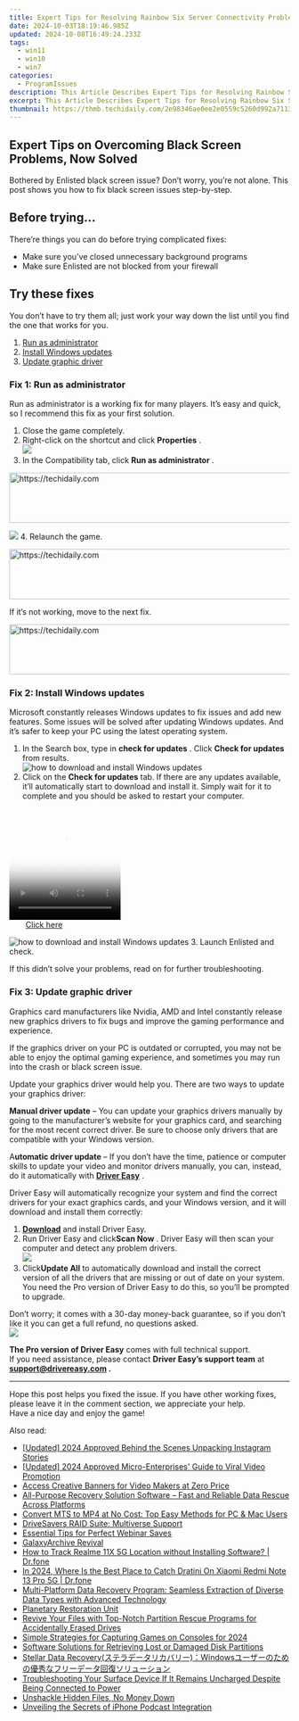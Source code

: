 ```yaml
---
title: Expert Tips for Resolving Rainbow Six Server Connectivity Problems
date: 2024-10-03T18:19:46.985Z
updated: 2024-10-08T16:49:24.233Z
tags:
  - win11
  - win10
  - win7
categories:
  - ProgramIssues
description: This Article Describes Expert Tips for Resolving Rainbow Six Server Connectivity Problems
excerpt: This Article Describes Expert Tips for Resolving Rainbow Six Server Connectivity Problems
thumbnail: https://thmb.techidaily.com/2e98346ae0ee2e0559c5260d992a7113232d0df75bda10dff9dc91899db94103.jpg
---
```


## Expert Tips on Overcoming Black Screen Problems, Now Solved

Bothered by Enlisted black screen issue? Don’t worry, you’re not alone. This post shows you how to fix black screen issues step-by-step.

## Before trying…

There’re things you can do before trying complicated fixes:

* Make sure you’ve closed unnecessary background programs
* Make sure Enlisted are not blocked from your firewall

## Try these fixes

 You don’t have to try them all; just work your way down the list until you find the one that works for you.

1. [Run as administrator](https://tools.techidaily.com/drivereasy/download/)
2. [Install Windows updates](https://tools.techidaily.com/drivereasy/download/)
3. [Update graphic driver](https://tools.techidaily.com/drivereasy/download/)

### Fix 1: Run as administrator

 Run as administrator is a working fix for many players. It’s easy and quick, so I recommend this fix as your first solution.

1. Close the game completely.
2. Right-click on the shortcut and click **Properties** .  
![](https://images.drivereasy.com/wp-content/uploads/2021/03/run-as-administrator-1.jpg)
3. In the Compatibility tab, click **Run as administrator** .  

<!-- affiliate ads begin -->
<a href="https://aligracehair.sjv.io/c/5597632/1959764/19272" target="_top" id="1959764">
  <img src="//a.impactradius-go.com/display-ad/19272-1959764" border="0" alt="https://techidaily.com" width="728" height="90"/>
</a>
<img height="0" width="0" src="https://aligracehair.sjv.io/i/5597632/1959764/19272" style="position:absolute;visibility:hidden;" border="0" />
<!-- affiliate ads end -->

![](https://images.drivereasy.com/wp-content/uploads/2021/03/run-as-administrator-2.jpg)
4. Relaunch the game.

<!-- affiliate ads begin -->
<a href="https://aligracehair.sjv.io/c/5597632/1868575/19272" target="_top" id="1868575">
  <img src="//a.impactradius-go.com/display-ad/19272-1868575" border="0" alt="https://techidaily.com" width="728" height="90"/>
</a>
<img height="0" width="0" src="https://aligracehair.sjv.io/i/5597632/1868575/19272" style="position:absolute;visibility:hidden;" border="0" />
<!-- affiliate ads end -->

If it’s not working, move to the next fix.

<!-- affiliate ads begin -->
<a href="https://aidotcom.pxf.io/c/5597632/2134499/19576" target="_top" id="2134499">
  <img src="//a.impactradius-go.com/display-ad/19576-2134499" border="0" alt="https://techidaily.com" width="600" height="90"/>
</a>
<img height="0" width="0" src="https://aidotcom.pxf.io/i/5597632/2134499/19576" style="position:absolute;visibility:hidden;" border="0" />
<!-- affiliate ads end -->

### Fix 2: Install Windows updates

 Microsoft constantly releases Windows updates to fix issues and add new features. Some issues will be solved after updating Windows updates. And it’s safer to keep your PC using the latest operating system.

1. In the Search box, type in **check for updates** . Click **Check for updates**  from results.  
![how to download and install Windows updates](https://images.drivereasy.com/wp-content/uploads/2021/01/check-for-updates.png)
2. Click on the **Check for updates**  tab. If there are any updates available, it’ll automatically start to download and install it. Simply wait for it to complete and you should be asked to restart your computer.  

<!-- affiliate ads begin -->
<span id="1304648">
					<video width="200" height="200" style="cursor:pointer"
           poster="//a.impactradius-go.com/display-clicktoplayimage/1304648.png"
           onclick="if(!this.playClicked){this.play();this.setAttribute('controls',true);this.playClicked=true;}">
	   <source src="//a.impactradius-go.com/display-ad/15852-1304648">
	   <img src="//a.impactradius-go.com/display-clicktoplayimage/1304648.png" style="border: none; height: 100%; width: 100%; object-fit: contain">
	</video>
	<div style="width:125px;text-align:center"><a href="javascript:window.open(decodeURIComponent('https%3A%2F%2Fthefitville.pxf.io%2Fc%2F5597632%2F1304648%2F15852'), '_blank');void(0);">Click here</a></div>
</span>
<img height="0" width="0" src="https://imp.pxf.io/i/5597632/1304648/15852" style="position:absolute;visibility:hidden;" border="0" />
<!-- affiliate ads end -->

![how to download and install Windows updates](https://images.drivereasy.com/wp-content/uploads/2021/01/click-on-the-Check-for-updates-tab.png)
3. Launch Enlisted and check.

 If this didn’t solve your problems, read on for further troubleshooting.

### Fix 3: Update graphic driver

 Graphics card manufacturers like Nvidia, AMD and Intel constantly release new graphics drivers to fix bugs and improve the gaming performance and experience.

 If the graphics driver on your PC is outdated or corrupted, you may not be able to enjoy the optimal gaming experience, and sometimes you may run into the crash or black screen issue.

 Update your graphics driver would help you. There are two ways to update your graphics driver:

**Manual driver update** – You can update your graphics drivers manually by going to the manufacturer’s website for your graphics card, and searching for the most recent correct driver. Be sure to choose only drivers that are compatible with your Windows version.

 A**utomatic driver update** – If you don’t have the time, patience or computer skills to update your video and monitor drivers manually, you can, instead, do it automatically with **[Driver Easy](https://tools.techidaily.com/drivereasy/download/)**  .

 Driver Easy will automatically recognize your system and find the correct drivers for your exact graphics cards, and your Windows version, and it will download and install them correctly:

1. **[Download](https://tools.techidaily.com/drivereasy/download/)**  and install Driver Easy.
2. Run Driver Easy and click**Scan Now** . Driver Easy will then scan your computer and detect any problem drivers.  
![](https://images.drivereasy.com/wp-content/uploads/2019/08/DE-scan-screen.png)
3. Click**Update All** to automatically download and install the correct version of all the drivers that are missing or out of date on your system. You need the Pro version of Driver Easy to do this, so you’ll be prompted to upgrade.  

 Don’t worry; it comes with a 30-day money-back guarantee, so if you don’t like it you can get a full refund, no questions asked.  
![](https://images.drivereasy.com/wp-content/uploads/2019/08/DE-Update-all-drivers.png)

**The Pro version of Driver Easy** comes with full technical support.  
 If you need assistance, please contact **Driver Easy’s support team** at **[support@drivereasy.com](https://tools.techidaily.com/drivereasy/download/) .**

---

 Hope this post helps you fixed the issue. If you have other working fixes, please leave it in the comment section, we appreciate your help.  
 Have a nice day and enjoy the game!

<ins class="adsbygoogle"
     style="display:block"
     data-ad-format="autorelaxed"
     data-ad-client="ca-pub-7571918770474297"
     data-ad-slot="1223367746"></ins>

<ins class="adsbygoogle"
     style="display:block"
     data-ad-client="ca-pub-7571918770474297"
     data-ad-slot="8358498916"
     data-ad-format="auto"
     data-full-width-responsive="true"></ins>

<span class="atpl-alsoreadstyle">Also read:</span>
<div><ul>
<li><a href="https://instagram-video-recordings.techidaily.com/updated-2024-approved-behind-the-scenes-unpacking-instagram-stories/"><u>[Updated] 2024 Approved Behind the Scenes Unpacking Instagram Stories</u></a></li>
<li><a href="https://youtube-zero.techidaily.com/ed-2024-approved-micro-enterprises-guide-to-viral-video-promotion/"><u>[Updated] 2024 Approved Micro-Enterprises' Guide to Viral Video Promotion</u></a></li>
<li><a href="https://youtube-lab.techidaily.com/s-creative-banners-for-video-makers-at-zero-price/"><u>Access Creative Banners for Video Makers at Zero Price</u></a></li>
<li><a href="https://data-recovery.techidaily.com/all-purpose-recovery-solution-software-fast-and-reliable-data-rescue-across-platforms/"><u>All-Purpose Recovery Solution Software – Fast and Reliable Data Rescue Across Platforms</u></a></li>
<li><a href="https://discover-cloud.techidaily.com/convert-mts-to-mp4-at-no-cost-top-easy-methods-for-pc-and-mac-users/"><u>Convert MTS to MP4 at No Cost: Top Easy Methods for PC & Mac Users</u></a></li>
<li><a href="https://data-recovery.techidaily.com/drivesavers-raid-suite-multiverse-support/"><u>DriveSavers RAID Suite: Multiverse Support</u></a></li>
<li><a href="https://visual-screen-recording.techidaily.com/essential-tips-for-perfect-webinar-saves/"><u>Essential Tips for Perfect Webinar Saves</u></a></li>
<li><a href="https://data-recovery.techidaily.com/galaxyarchive-revival/"><u>GalaxyArchive Revival</u></a></li>
<li><a href="https://android-location-track.techidaily.com/how-to-track-realme-11x-5g-location-without-installing-software-drfone-by-drfone-virtual-android/"><u>How to Track Realme 11X 5G Location without Installing Software? | Dr.fone</u></a></li>
<li><a href="https://android-pokemon-go.techidaily.com/in-2024-where-is-the-best-place-to-catch-dratini-on-xiaomi-redmi-note-13-pro-5g-drfone-by-drfone-virtual-android/"><u>In 2024, Where Is the Best Place to Catch Dratini On Xiaomi Redmi Note 13 Pro 5G | Dr.fone</u></a></li>
<li><a href="https://data-recovery.techidaily.com/multi-platform-data-recovery-program-seamless-extraction-of-diverse-data-types-with-advanced-technology/"><u>Multi-Platform Data Recovery Program: Seamless Extraction of Diverse Data Types with Advanced Technology</u></a></li>
<li><a href="https://data-recovery.techidaily.com/planetary-restoration-unit/"><u>Planetary Restoration Unit</u></a></li>
<li><a href="https://data-recovery.techidaily.com/revive-your-files-with-top-notch-partition-rescue-programs-for-accidentally-erased-drives/"><u>Revive Your Files with Top-Notch Partition Rescue Programs for Accidentally Erased Drives</u></a></li>
<li><a href="https://desktop-recording.techidaily.com/simple-strategies-for-capturing-games-on-consoles-for-2024/"><u>Simple Strategies for Capturing Games on Consoles for 2024</u></a></li>
<li><a href="https://data-recovery.techidaily.com/software-solutions-for-retrieving-lost-or-damaged-disk-partitions/"><u>Software Solutions for Retrieving Lost or Damaged Disk Partitions</u></a></li>
<li><a href="https://data-recovery.techidaily.com/stellar-data-recoverywindows/"><u>Stellar Data Recovery(ステラデータリカバリー)：Windowsユーザーのための優秀なフリーデータ回復ソリューション</u></a></li>
<li><a href="https://win-howtos.techidaily.com/troubleshooting-your-surface-device-if-it-remains-uncharged-despite-being-connected-to-power/"><u>Troubleshooting Your Surface Device If It Remains Uncharged Despite Being Connected to Power</u></a></li>
<li><a href="https://data-recovery.techidaily.com/1720600703033-unshackle-hidden-files-no-money-down/"><u>Unshackle Hidden Files, No Money Down</u></a></li>
<li><a href="https://extra-resources.techidaily.com/unveiling-the-secrets-of-iphone-podcast-integration/"><u>Unveiling the Secrets of iPhone Podcast Integration</u></a></li>
</ul></div>

